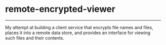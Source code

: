 # remote-encrypted-viewer
---
My attempt at building a client service that encrypts file names and files,
places it into a remote data store, and provides an interface for viewing
such files and their contents.
